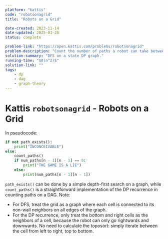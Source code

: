 ```yaml
---
platform: "kattis"
code: "robotsonagrid"
title: "Robots on a Grid"

date-created: 2023-11-14
date-updated: 2025-01-28
status: complete

problem-link: "https://open.kattis.com/problems/robotsonagrid"
problem-description: "Count the number of paths a robot can take between two ends of a grid."
solution-summary: "DFS on a state DP graph."
running-time: "$O(n^2)$"
solution-link: ""
tags:
    - dp
    - dag
    - graph-theory
---
```


# Kattis `robotsonagrid` - Robots on a Grid

In pseudocode:

```python
if not path_exists():
	print("INCONCEIVABLE")
else:
	count_paths()
	if num_paths[n - 1][n - 1] == 0:
		print("THE GAME IS A LIE")
	else:
		print(num_paths[n - 1][n - 1])
```

`path_exists()` can be done by a simple depth-first search on a graph, while `count_paths()` is a straightforward implementation of the DP recurrence in counting paths on a DAG. Note:

- For DFS, treat the grid as a graph where each cell is connected to its non-wall neighbors on all edges of the graph.
- For the DP recurrence, only treat the bottom and right cells as the neighbors of a cell, because the robot can only go rightwards and downwards. No need to calculate the toposort: simply iterate between the cell from left to right, top to bottom.
